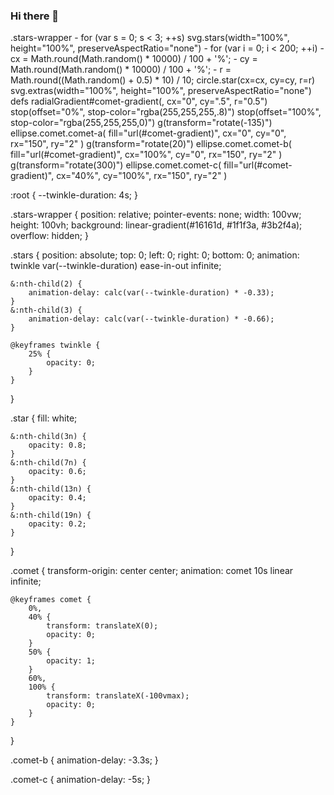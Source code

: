 ### Hi there 👋

<!--
**nellyexey/nellyexey** is a ✨ _special_ ✨ repository because its `README.md` (this file) appears on your GitHub profile.

Here are some ideas to get you started:

- 🔭 I’m currently working on ...
- 🌱 I’m currently learning ...
- 👯 I’m looking to collaborate on ...
- 🤔 I’m looking for help with ...
- 💬 Ask me about ...
- 📫 How to reach me: ...
- 😄 Pronouns: ...
- ⚡ Fun fact: ...
-->


.stars-wrapper
	- for (var s = 0; s < 3; ++s)
		svg.stars(width="100%", height="100%", preserveAspectRatio="none")
			- for (var i = 0; i < 200; ++i)
				- cx = Math.round(Math.random() * 10000) / 100 + '%';
				- cy = Math.round(Math.random() * 10000) / 100 + '%';
				- r = Math.round((Math.random() + 0.5) * 10) / 10;
				circle.star(cx=cx, cy=cy, r=r)
	svg.extras(width="100%", height="100%", preserveAspectRatio="none")
		defs
			radialGradient#comet-gradient(, cx="0", cy=".5", r="0.5")
				stop(offset="0%", stop-color="rgba(255,255,255,.8)")
				stop(offset="100%", stop-color="rgba(255,255,255,0)")
		g(transform="rotate(-135)")
			ellipse.comet.comet-a(
				fill="url(#comet-gradient)",
				cx="0",
				cy="0",
				rx="150",
				ry="2"
			)
		g(transform="rotate(20)")
			ellipse.comet.comet-b(
				fill="url(#comet-gradient)",
				cx="100%",
				cy="0",
				rx="150",
				ry="2"
			)
		g(transform="rotate(300)")
			ellipse.comet.comet-c(
				fill="url(#comet-gradient)",
				cx="40%",
				cy="100%",
				rx="150",
				ry="2"
			)
      
:root {
	--twinkle-duration: 4s;
}

.stars-wrapper {
	position: relative;
	pointer-events: none;
	width: 100vw;
	height: 100vh;
	background: linear-gradient(#16161d, #1f1f3a, #3b2f4a);
	overflow: hidden;
}

.stars {
	position: absolute;
	top: 0;
	left: 0;
	right: 0;
	bottom: 0;
	animation: twinkle var(--twinkle-duration) ease-in-out infinite;

	&:nth-child(2) {
		animation-delay: calc(var(--twinkle-duration) * -0.33);
	}
	&:nth-child(3) {
		animation-delay: calc(var(--twinkle-duration) * -0.66);
	}

	@keyframes twinkle {
		25% {
			opacity: 0;
		}
	}
}

.star {
	fill: white;

	&:nth-child(3n) {
		opacity: 0.8;
	}
	&:nth-child(7n) {
		opacity: 0.6;
	}
	&:nth-child(13n) {
		opacity: 0.4;
	}
	&:nth-child(19n) {
		opacity: 0.2;
	}
}

.comet {
	transform-origin: center center;
	animation: comet 10s linear infinite;

	@keyframes comet {
		0%,
		40% {
			transform: translateX(0);
			opacity: 0;
		}
		50% {
			opacity: 1;
		}
		60%,
		100% {
			transform: translateX(-100vmax);
			opacity: 0;
		}
	}
}

.comet-b {
	animation-delay: -3.3s;
}

.comet-c {
	animation-delay: -5s;
}
